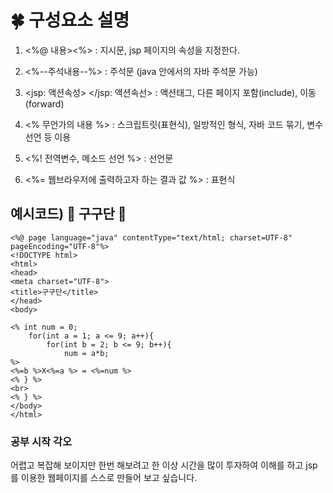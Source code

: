 # :four_leaf_clover: 구성요소 설명
1.  <%@ 내용><%> : 지시문, jsp 페이지의 속성을 지정한다.

2.  <%--주석내용--%> :  주석문 (java 안에서의 자바 주석문 가능)

3.  <jsp: 액션속성> </jsp: 액션속선> : 액션태그, 다른 페이지 포함(include), 이동(forward)

4.  <% 무언가의 내용 %> : 스크립트릿(표현식), 일방적인 형식, 자바 코드 묶기, 변수 선언 등 이용

5.  <%! 전역변수, 메소드 선언 %> : 선언문

6.  <%= 웹브라우저에 출력하고자 하는 결과 값 %> : 표현식


## 예시코드) :seedling: 구구단 :seedling:
    <%@ page language="java" contentType="text/html; charset=UTF-8"
    pageEncoding="UTF-8"%>
    <!DOCTYPE html>
    <html>
    <head>
    <meta charset="UTF-8">
    <title>구구단</title>
    </head>
    <body>
    
    <% int num = 0;
    	for(int a = 1; a <= 9; a++){
    		for(int b = 2; b <= 9; b++){
    			num = a*b;
    %>
    <%=b %>X<%=a %> = <%=num %>
    <% } %>
    <br>
    <% } %>
    </body>
    </html>

### 공부 시작 각오
어렵고 복잡해 보이지만 한번 해보려고 한 이상 시간을 많이 투자하여 이해를 하고 jsp를 이용한 웹페이지를 스스로 만들어 보고 싶습니다.
